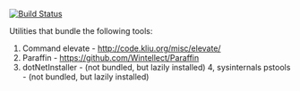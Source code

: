 [![Build Status](http://img.shields.io/travis/wied03/bsw_dnet_install_util/master.svg?style=flat)](http://travis-ci.org/wied03/bsw_dnet_install_util)

Utilities that bundle the following tools:
1. Command elevate - http://code.kliu.org/misc/elevate/
2. Paraffin - https://github.com/Wintellect/Paraffin
3. dotNetInstaller - (not bundled, but lazily installed)
4, sysinternals pstools - (not bundled, but lazily installed)